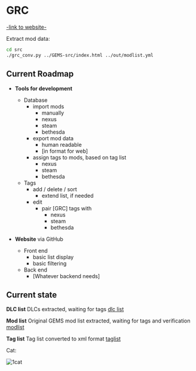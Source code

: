 GRC
===

[-link to website-](https://github.com/skwerlman/grc-temp-repo/)

Extract mod data:
```sh
cd src
./grc_conv.py ../GEMS-src/index.html ../out/modlist.yml
```


Current Roadmap
---------------

- **Tools for development**
	- Database
		- import mods
			- manually
			- nexus
			- steam
			- bethesda
		- export mod data
			- human readable
			- \[in format for web\]
		- assign tags to mods, based on tag list
			- nexus
			- steam
			- bethesda
	- Tags
		- add / delete / sort
			- extend list, if needed
		- edit
			- pair \[GRC\] tags with
				- nexus
				- steam
				- bethesda

- **Website** via GitHub
	- Front end
		- basic list display
		- basic filtering
	- Back end
		- \[Whatever backend needs\]

Current state
-------------

**DLC list**
DLCs extracted, waiting for tags
[dlc list](src/dlc.yml)

**Mod list**
Original GEMS mod list extracted, waiting for tags and verification
[modlist](out/modlist.yml)

**Tag list**
Tag list converted to xml format
[taglist](src/taglist.xml)

Cat:

![1cat](https://i.imgur.com/lVlPvCB.gif "A cat")
